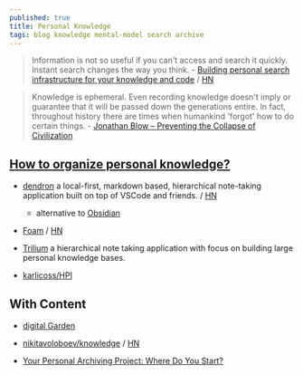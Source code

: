 ```yaml
---
published: true
title: Personal Knowledge
tags: blog knowledge mental-model search archive
---
```

> Information is not so useful if you can't access and search it quickly. Instant search changes the way you think. - [Building personal search infrastructure for your knowledge and code](https://beepb00p.xyz/pkm-search.html) / [HN](https://news.ycombinator.com/item?id=22160572)

> Knowledge is ephemeral. Even recording knowledge doesn't imply or guarantee that it will be passed down the generations entire. In fact, throughout history there are times when humankind 'forgot' how to do certain things. - [Jonathan Blow – Preventing the Collapse of Civilization](https://news.ycombinator.com/item?id=25788317)

## [How to organize personal knowledge?](https://news.ycombinator.com/item?id=17892731)

- [dendron](https://www.dendron.so/) a local-first, markdown based, hierarchical note-taking application built on top of VSCode and friends. / [HN](https://news.ycombinator.com/item?id=26491764)
	- alternative to [Obsidian](https://obsidian.md/)
- [Foam](https://foambubble.github.io/foam/) / [HN](https://news.ycombinator.com/item?id=25760066)
- [Trilium](https://github.com/zadam/trilium) a hierarchical note taking application with focus on building large personal knowledge bases.

- [karlicoss/HPI](https://github.com/karlicoss/HPI) 

## With Content
- [digital Garden](https://github.com/elsenm/digital-garden)
- [nikitavoloboev/knowledge](https://github.com/nikitavoloboev/knowledge/blob/master/SUMMARY.md) / [HN](https://news.ycombinator.com/item?id=21332957)

- [Your Personal Archiving Project: Where Do You Start?](https://blogs.loc.gov/thesignal/2016/05/how-to-begin-a-personal-archiving-project/)
